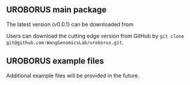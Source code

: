 ## UROBORUS main package

The latest version (v0.0.1) can be downloaded from

Users can download the cutting edge version from GitHub by `git clone git@github.com:WangGenomicsLab/uroborus.git`.

## UROBORUS example files

Additional example files will be provided in the future.
